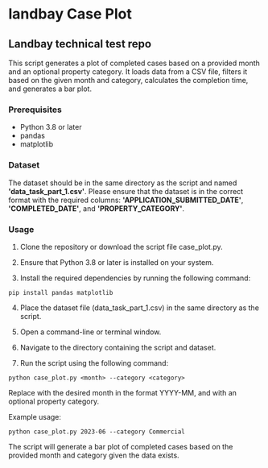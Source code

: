 # landbay Case Plot

## Landbay technical test repo

This script generates a plot of completed cases based on a provided month and an optional property category. It loads data from a CSV file, filters it based on the given month and category, calculates the completion time, and generates a bar plot.

### Prerequisites
* Python 3.8 or later
* pandas
* matplotlib

### Dataset
The dataset should be in the same directory as the script and named **'data_task_part_1.csv'**. Please ensure that the dataset is in the correct format with the required columns: **'APPLICATION_SUBMITTED_DATE'**, **'COMPLETED_DATE'**, and **'PROPERTY_CATEGORY'**.

### Usage
1. Clone the repository or download the script file case_plot.py.

2. Ensure that Python 3.8 or later is installed on your system.

3. Install the required dependencies by running the following command:

```
pip install pandas matplotlib
```
4. Place the dataset file (data_task_part_1.csv) in the same directory as the script.

5. Open a command-line or terminal window.

6. Navigate to the directory containing the script and dataset.

7. Run the script using the following command:

```
python case_plot.py <month> --category <category>
```
Replace <month> with the desired month in the format YYYY-MM, and <category> with an optional property category.

Example usage:

```
python case_plot.py 2023-06 --category Commercial
```
The script will generate a bar plot of completed cases based on the provided month and category given the data exists.

